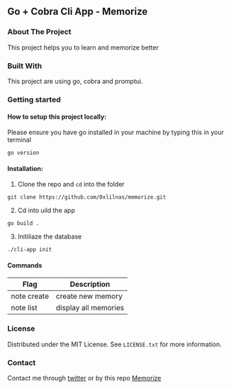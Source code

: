 ## Go + Cobra Cli App - Memorize

### About The Project

This project helps you to learn and memorize better

### Built With

This project are using go, cobra and promptui.

### Getting started

#### How to setup this project locally:

Please ensure you have go installed in your machine by typing this in your terminal
```
go version
```
#### Installation:

1. Clone the repo and `cd` into the folder
```
git clone https://github.com/0xlilnas/memorize.git
```
2. Cd into uild the app
```
go build .
```
3. Initiliaze the database
```
./cli-app init
```

#### Commands

| Flag       | Description         |
|-------------|---------------------|
| note create | create new memory   |
| note list   | display all memories|

### License

Distributed under the MIT License. See `LICENSE.txt` for more information.

### Contact

Contact me through [twitter](https://twitter.com/0xlilnas) or by this repo [Memorize](https://github.com/0xlilnas/memorize.git) 
